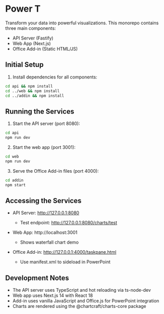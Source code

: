 # Power T

Transform your data into powerful visualizations. This monorepo contains three main components:
- API Server (Fastify)
- Web App (Next.js)
- Office Add-in (Static HTML/JS)

## Initial Setup

1. Install dependencies for all components:
```bash
cd api && npm install
cd ../web && npm install
cd ../addin && npm install
```

## Running the Services

1. Start the API server (port 8080):
```bash
cd api
npm run dev
```

2. Start the web app (port 3001):
```bash
cd web
npm run dev
```

3. Serve the Office Add-in files (port 4000):
```bash
cd addin
npm start
```

## Accessing the Services

- API Server: http://127.0.0.1:8080
  - Test endpoint: http://127.0.0.1:8080/charts/test

- Web App: http://localhost:3001
  - Shows waterfall chart demo

- Office Add-in: http://127.0.0.1:4000/taskpane.html
  - Use manifest.xml to sideload in PowerPoint

## Development Notes

- The API server uses TypeScript and hot reloading via ts-node-dev
- Web app uses Next.js 14 with React 18
- Add-in uses vanilla JavaScript and Office.js for PowerPoint integration
- Charts are rendered using the @chartcraft/charts-core package